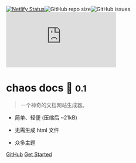 [![Netlify Status](https://api.netlify.com/api/v1/badges/9f5ab6cf-e7e1-4150-997a-7f16aa5b8733/deploy-status)](https://app.netlify.com/sites/chaos-docs/deploys)![GitHub repo size](https://img.shields.io/github/repo-size/wanghaocun/docsify)![GitHub issues](https://img.shields.io/github/issues/wanghaocun/docsify)![GitHub file size in bytes](https://img.shields.io/github/size/wanghaocun/docsify/docs/docker/docker-misc.md)

# chaos docs  🤖 ​<small>0.1</small>

> 一个神奇的文档网站生成器。

- 简单、轻便 (压缩后 ~21kB)  

- 无需生成 html 文件 
- 众多主题

[GitHub](https://github.com/docsifyjs/docsify/) 
[Get Started](#docsify)